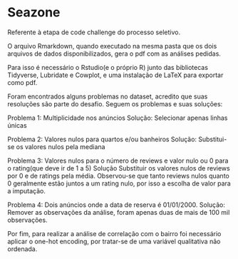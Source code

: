 # Seazone
Referente à etapa de code challenge do processo seletivo.

O arquivo Rmarkdown, quando executado na mesma pasta que os dois arquivos de dados disponibilizados, gera o pdf com as análises pedidas.

Para isso é necessário o Rstudio(e o próprio R) junto das bibliotecas Tidyverse, Lubridate e Cowplot, e uma instalação de LaTeX para exportar como pdf.

Foram encontrados alguns problemas no dataset, acredito que suas resoluções são parte do desafio. Seguem os problemas e suas soluções:

Problema 1: Multiplicidade nos anúncios
Solução: Selecionar apenas linhas únicas

Problema 2: Valores nulos para quartos e/ou banheiros
Solução: Substitui-se os valores nulos pela mediana

Problema 3: Valores nulos para o número de reviews e valor nulo ou 0 para o rating(que deve ir de 1 a 5)
Solução Substituir os valores nulos de reviews por 0 e de ratings pela média. Observou-se que tanto reviews nulos quanto 0 geralmente estão juntos a um rating nulo, por isso a escolha de valor para a imputação.

Problema 4: Dois anúncios onde a data de reserva é 01/01/2000. 
Solução: Remover as observações da análise, foram apenas duas de mais de 100 mil observações.

Por fim, para realizar a análise de correlação com o bairro foi necessário aplicar o one-hot encoding, por tratar-se de uma variável qualitativa não ordenada. 
